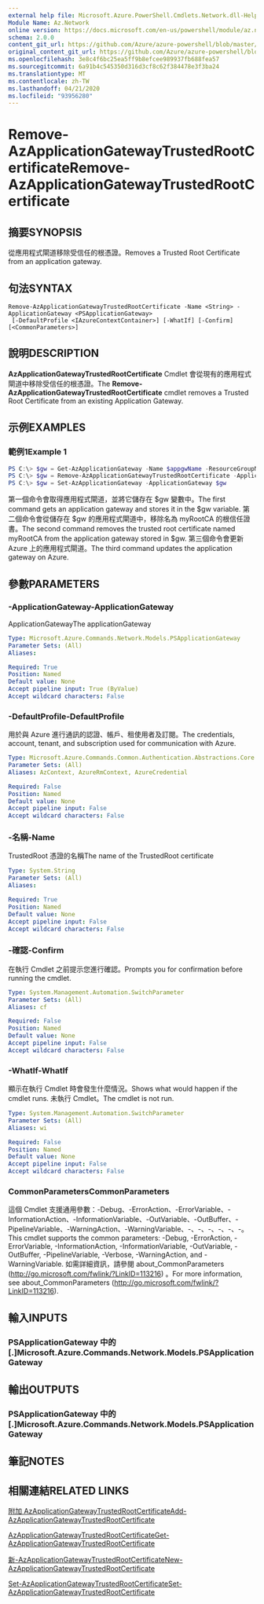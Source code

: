 ```yaml
---
external help file: Microsoft.Azure.PowerShell.Cmdlets.Network.dll-Help.xml
Module Name: Az.Network
online version: https://docs.microsoft.com/en-us/powershell/module/az.network/remove-azapplicationgatewaytrustedrootcertificate
schema: 2.0.0
content_git_url: https://github.com/Azure/azure-powershell/blob/master/src/Network/Network/help/Remove-AzApplicationGatewayTrustedRootCertificate.md
original_content_git_url: https://github.com/Azure/azure-powershell/blob/master/src/Network/Network/help/Remove-AzApplicationGatewayTrustedRootCertificate.md
ms.openlocfilehash: 3e8c4f6bc25ea5ff9b8efcee989937fb688fea57
ms.sourcegitcommit: 6a91b4c545350d316d3cf8c62f384478e3f3ba24
ms.translationtype: MT
ms.contentlocale: zh-TW
ms.lasthandoff: 04/21/2020
ms.locfileid: "93956280"
---
```

# <span data-ttu-id="77dcd-101">Remove-AzApplicationGatewayTrustedRootCertificate</span><span class="sxs-lookup"><span data-stu-id="77dcd-101">Remove-AzApplicationGatewayTrustedRootCertificate</span></span>

## <span data-ttu-id="77dcd-102">摘要</span><span class="sxs-lookup"><span data-stu-id="77dcd-102">SYNOPSIS</span></span>
<span data-ttu-id="77dcd-103">從應用程式閘道移除受信任的根憑證。</span><span class="sxs-lookup"><span data-stu-id="77dcd-103">Removes a Trusted Root Certificate from an application gateway.</span></span>

## <span data-ttu-id="77dcd-104">句法</span><span class="sxs-lookup"><span data-stu-id="77dcd-104">SYNTAX</span></span>

```
Remove-AzApplicationGatewayTrustedRootCertificate -Name <String> -ApplicationGateway <PSApplicationGateway>
 [-DefaultProfile <IAzureContextContainer>] [-WhatIf] [-Confirm] [<CommonParameters>]
```

## <span data-ttu-id="77dcd-105">說明</span><span class="sxs-lookup"><span data-stu-id="77dcd-105">DESCRIPTION</span></span>
<span data-ttu-id="77dcd-106">**AzApplicationGatewayTrustedRootCertificate** Cmdlet 會從現有的應用程式閘道中移除受信任的根憑證。</span><span class="sxs-lookup"><span data-stu-id="77dcd-106">The **Remove-AzApplicationGatewayTrustedRootCertificate** cmdlet removes a Trusted Root Certificate from an existing Application Gateway.</span></span>

## <span data-ttu-id="77dcd-107">示例</span><span class="sxs-lookup"><span data-stu-id="77dcd-107">EXAMPLES</span></span>

### <span data-ttu-id="77dcd-108">範例1</span><span class="sxs-lookup"><span data-stu-id="77dcd-108">Example 1</span></span>
```powershell
PS C:\> $gw = Get-AzApplicationGateway -Name $appgwName -ResourceGroupName $resgpName
PS C:\> $gw = Remove-AzApplicationGatewayTrustedRootCertificate -ApplicationGateway $gw -Name "myRootCA"
PS C:\> $gw = Set-AzApplicationGateway -ApplicationGateway $gw
```

<span data-ttu-id="77dcd-109">第一個命令會取得應用程式閘道，並將它儲存在 $gw 變數中。</span><span class="sxs-lookup"><span data-stu-id="77dcd-109">The first command gets an application gateway and stores it in the $gw variable.</span></span>
<span data-ttu-id="77dcd-110">第二個命令會從儲存在 $gw 的應用程式閘道中，移除名為 myRootCA 的根信任證書。</span><span class="sxs-lookup"><span data-stu-id="77dcd-110">The second command removes the trusted root certificate named myRootCA from the application gateway stored in $gw.</span></span>
<span data-ttu-id="77dcd-111">第三個命令會更新 Azure 上的應用程式閘道。</span><span class="sxs-lookup"><span data-stu-id="77dcd-111">The third command updates the application gateway on Azure.</span></span>

## <span data-ttu-id="77dcd-112">參數</span><span class="sxs-lookup"><span data-stu-id="77dcd-112">PARAMETERS</span></span>

### <span data-ttu-id="77dcd-113">-ApplicationGateway</span><span class="sxs-lookup"><span data-stu-id="77dcd-113">-ApplicationGateway</span></span>
<span data-ttu-id="77dcd-114">ApplicationGateway</span><span class="sxs-lookup"><span data-stu-id="77dcd-114">The applicationGateway</span></span>

```yaml
Type: Microsoft.Azure.Commands.Network.Models.PSApplicationGateway
Parameter Sets: (All)
Aliases:

Required: True
Position: Named
Default value: None
Accept pipeline input: True (ByValue)
Accept wildcard characters: False
```

### <span data-ttu-id="77dcd-115">-DefaultProfile</span><span class="sxs-lookup"><span data-stu-id="77dcd-115">-DefaultProfile</span></span>
<span data-ttu-id="77dcd-116">用於與 Azure 進行通訊的認證、帳戶、租使用者及訂閱。</span><span class="sxs-lookup"><span data-stu-id="77dcd-116">The credentials, account, tenant, and subscription used for communication with Azure.</span></span>

```yaml
Type: Microsoft.Azure.Commands.Common.Authentication.Abstractions.Core.IAzureContextContainer
Parameter Sets: (All)
Aliases: AzContext, AzureRmContext, AzureCredential

Required: False
Position: Named
Default value: None
Accept pipeline input: False
Accept wildcard characters: False
```

### <span data-ttu-id="77dcd-117">-名稱</span><span class="sxs-lookup"><span data-stu-id="77dcd-117">-Name</span></span>
<span data-ttu-id="77dcd-118">TrustedRoot 憑證的名稱</span><span class="sxs-lookup"><span data-stu-id="77dcd-118">The name of the TrustedRoot certificate</span></span>

```yaml
Type: System.String
Parameter Sets: (All)
Aliases:

Required: True
Position: Named
Default value: None
Accept pipeline input: False
Accept wildcard characters: False
```

### <span data-ttu-id="77dcd-119">-確認</span><span class="sxs-lookup"><span data-stu-id="77dcd-119">-Confirm</span></span>
<span data-ttu-id="77dcd-120">在執行 Cmdlet 之前提示您進行確認。</span><span class="sxs-lookup"><span data-stu-id="77dcd-120">Prompts you for confirmation before running the cmdlet.</span></span>

```yaml
Type: System.Management.Automation.SwitchParameter
Parameter Sets: (All)
Aliases: cf

Required: False
Position: Named
Default value: None
Accept pipeline input: False
Accept wildcard characters: False
```

### <span data-ttu-id="77dcd-121">-WhatIf</span><span class="sxs-lookup"><span data-stu-id="77dcd-121">-WhatIf</span></span>
<span data-ttu-id="77dcd-122">顯示在執行 Cmdlet 時會發生什麼情況。</span><span class="sxs-lookup"><span data-stu-id="77dcd-122">Shows what would happen if the cmdlet runs.</span></span>
<span data-ttu-id="77dcd-123">未執行 Cmdlet。</span><span class="sxs-lookup"><span data-stu-id="77dcd-123">The cmdlet is not run.</span></span>

```yaml
Type: System.Management.Automation.SwitchParameter
Parameter Sets: (All)
Aliases: wi

Required: False
Position: Named
Default value: None
Accept pipeline input: False
Accept wildcard characters: False
```

### <span data-ttu-id="77dcd-124">CommonParameters</span><span class="sxs-lookup"><span data-stu-id="77dcd-124">CommonParameters</span></span>
<span data-ttu-id="77dcd-125">這個 Cmdlet 支援通用參數：-Debug、-ErrorAction、-ErrorVariable、-InformationAction、-InformationVariable、-OutVariable、-OutBuffer、-PipelineVariable、-WarningAction、-WarningVariable、-、-、-、-、-、-。</span><span class="sxs-lookup"><span data-stu-id="77dcd-125">This cmdlet supports the common parameters: -Debug, -ErrorAction, -ErrorVariable, -InformationAction, -InformationVariable, -OutVariable, -OutBuffer, -PipelineVariable, -Verbose, -WarningAction, and -WarningVariable.</span></span> <span data-ttu-id="77dcd-126">如需詳細資訊，請參閱 about_CommonParameters (http://go.microsoft.com/fwlink/?LinkID=113216) 。</span><span class="sxs-lookup"><span data-stu-id="77dcd-126">For more information, see about_CommonParameters (http://go.microsoft.com/fwlink/?LinkID=113216).</span></span>

## <span data-ttu-id="77dcd-127">輸入</span><span class="sxs-lookup"><span data-stu-id="77dcd-127">INPUTS</span></span>

### <span data-ttu-id="77dcd-128">PSApplicationGateway 中的 [.]</span><span class="sxs-lookup"><span data-stu-id="77dcd-128">Microsoft.Azure.Commands.Network.Models.PSApplicationGateway</span></span>

## <span data-ttu-id="77dcd-129">輸出</span><span class="sxs-lookup"><span data-stu-id="77dcd-129">OUTPUTS</span></span>

### <span data-ttu-id="77dcd-130">PSApplicationGateway 中的 [.]</span><span class="sxs-lookup"><span data-stu-id="77dcd-130">Microsoft.Azure.Commands.Network.Models.PSApplicationGateway</span></span>

## <span data-ttu-id="77dcd-131">筆記</span><span class="sxs-lookup"><span data-stu-id="77dcd-131">NOTES</span></span>

## <span data-ttu-id="77dcd-132">相關連結</span><span class="sxs-lookup"><span data-stu-id="77dcd-132">RELATED LINKS</span></span>

[<span data-ttu-id="77dcd-133">附加 AzApplicationGatewayTrustedRootCertificate</span><span class="sxs-lookup"><span data-stu-id="77dcd-133">Add-AzApplicationGatewayTrustedRootCertificate</span></span>](./Add-AzApplicationGatewayTrustedRootCertificate.md)

[<span data-ttu-id="77dcd-134">AzApplicationGatewayTrustedRootCertificate</span><span class="sxs-lookup"><span data-stu-id="77dcd-134">Get-AzApplicationGatewayTrustedRootCertificate</span></span>](./Get-AzApplicationGatewayTrustedRootCertificate.md)

[<span data-ttu-id="77dcd-135">新-AzApplicationGatewayTrustedRootCertificate</span><span class="sxs-lookup"><span data-stu-id="77dcd-135">New-AzApplicationGatewayTrustedRootCertificate</span></span>](./New-AzApplicationGatewayTrustedRootCertificate.md)

[<span data-ttu-id="77dcd-136">Set-AzApplicationGatewayTrustedRootCertificate</span><span class="sxs-lookup"><span data-stu-id="77dcd-136">Set-AzApplicationGatewayTrustedRootCertificate</span></span>](./Set-AzApplicationGatewayTrustedRootCertificate.md)

